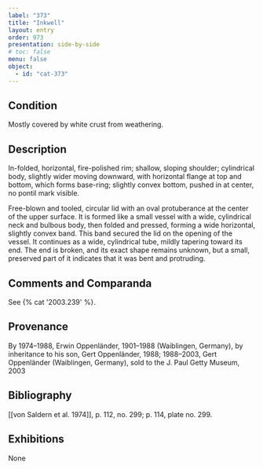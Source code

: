 ```yaml
---
label: "373"
title: "Inkwell"
layout: entry
order: 973
presentation: side-by-side
# toc: false
menu: false
object:
  - id: "cat-373"
---
```


## Condition

Mostly covered by white crust from weathering.

## Description

In-folded, horizontal, fire-polished rim; shallow, sloping shoulder; cylindrical body, slightly wider moving downward, with horizontal flange at top and bottom, which forms base-ring; slightly convex bottom, pushed in at center, no pontil mark visible.

Free-blown and tooled, circular lid with an oval protuberance at the center of the upper surface. It is formed like a small vessel with a wide, cylindrical neck and bulbous body, then folded and pressed, forming a wide horizontal, slightly convex band. This band secured the lid on the opening of the vessel. It continues as a wide, cylindrical tube, mildly tapering toward its end. The end is broken, and its exact shape remains unknown, but a small, preserved part of it indicates that it was bent and protruding.

## Comments and Comparanda

See {% cat '2003.239' %}.

## Provenance

By 1974–1988, Erwin Oppenländer, 1901–1988 (Waiblingen, Germany), by inheritance to his son, Gert Oppenländer, 1988; 1988–2003, Gert Oppenländer (Waiblingen, Germany), sold to the J. Paul Getty Museum, 2003

## Bibliography

[[von Saldern et al. 1974]], p. 112, no. 299; p. 114, plate no. 299.

## Exhibitions

None